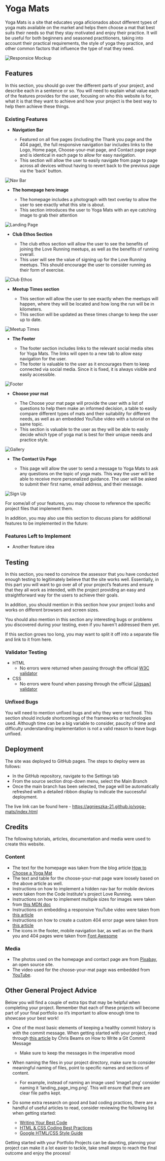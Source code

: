 # Yoga Mats

Yoga Mats is a site that educates yoga aficionados about different types of yoga mats available on the market and helps them choose a mat that best suits their needs so that they stay motivated and enjoy their practice. It will be useful for both beginners and seasoned practitioners, taking into account their practical requirements, the style of yoga they practice, and other common factors that influence the type of mat they need. 

![Responsice Mockup](https://github.com/lucyrush/readme-template/blob/master/media/love_running_mockup.png)

## Features

In this section, you should go over the different parts of your project, and describe each in a sentence or so. You will need to explain what value each of the features provides for the user, focusing on who this website is for, what it is that they want to achieve and how your project is the best way to help them achieve these things.

### Existing Features

- __Navigation Bar__

  - Featured on all five pages (including the Thank you page and the 404 page), the full responsive navigation bar includes links to the Logo, Home page, Choose-your-mat page, and Contact page page and is identical in each page to allow for easy navigation.
  - This section will allow the user to easily navigate from page to page across all devices without having to revert back to the previous page via the ‘back’ button.

![Nav Bar](https://github.com/lucyrush/readme-template/blob/master/media/love_running_nav.png)

- __The homepage hero image__

  - The homepage includes a photograph with text overlay to allow the user to see exactly what this site is about.
  - This section introduces the user to Yoga Mats with an eye catching image to grab their attention

![Landing Page](https://github.com/lucyrush/readme-template/blob/master/media/love_running_landing.png)

- __Club Ethos Section__

  - The club ethos section will allow the user to see the benefits of joining the Love Running meetups, as well as the benefits of running overall.
  - This user will see the value of signing up for the Love Running meetups. This should encourage the user to consider running as their form of exercise.

![Club Ethos](https://github.com/lucyrush/readme-template/blob/master/media/love_running_ethos.png)

- __Meetup Times section__

  - This section will allow the user to see exactly when the meetups will happen, where they will be located and how long the run will be in kilometers.
  - This section will be updated as these times change to keep the user up to date.

![Meetup Times](https://github.com/lucyrush/readme-template/blob/master/media/love_running_times.png)

- __The Footer__

  - The footer section includes links to the relevant social media sites for Yoga Mats. The links will open to a new tab to allow easy navigation for the user.
  - The footer is valuable to the user as it encourages them to keep connected via social media. Since it is fixed, it is always visible and easily accessible.

![Footer](https://github.com/lucyrush/readme-template/blob/master/media/love_running_footer.png)

- __Choose your mat__

  - The Choose your mat page will provide the user with a list of questions to help them make an informed decision, a table to easily compare different types of mats and their suitability for different needs, as well as an embedded YouTube video with a tutorial on the same topic.
  - This section is valuable to the user as they will be able to easily decide which type of yoga mat is best for their unique needs and practice style.

![Gallery](https://github.com/lucyrush/readme-template/blob/master/media/love_running_gallery.png)

- __The Contact Us Page__

  - This page will allow the user to send a message to Yoga Mats to ask any questions on the topic of yoga mats. This way the user will be able to receive more personalized guidance. The user will be asked to submit their first name, email address, and their message.

![Sign Up](https://github.com/lucyrush/readme-template/blob/master/media/love_running_signup.png)

For some/all of your features, you may choose to reference the specific project files that implement them.

In addition, you may also use this section to discuss plans for additional features to be implemented in the future:

### Features Left to Implement

- Another feature idea

## Testing

In this section, you need to convince the assessor that you have conducted enough testing to legitimately believe that the site works well. Essentially, in this part you will want to go over all of your project’s features and ensure that they all work as intended, with the project providing an easy and straightforward way for the users to achieve their goals.

In addition, you should mention in this section how your project looks and works on different browsers and screen sizes.

You should also mention in this section any interesting bugs or problems you discovered during your testing, even if you haven't addressed them yet.

If this section grows too long, you may want to split it off into a separate file and link to it from here.

### Validator Testing

- HTML
  - No errors were returned when passing through the official [W3C validator](https://validator.w3.org/nu/?doc=https%3A%2F%2Fcode-institute-org.github.io%2Flove-running-2.0%2Findex.html)
- CSS
  - No errors were found when passing through the official [(Jigsaw) validator](https://jigsaw.w3.org/css-validator/validator?uri=https%3A%2F%2Fvalidator.w3.org%2Fnu%2F%3Fdoc%3Dhttps%253A%252F%252Fcode-institute-org.github.io%252Flove-running-2.0%252Findex.html&profile=css3svg&usermedium=all&warning=1&vextwarning=&lang=en#css)

### Unfixed Bugs

You will need to mention unfixed bugs and why they were not fixed. This section should include shortcomings of the frameworks or technologies used. Although time can be a big variable to consider, paucity of time and difficulty understanding implementation is not a valid reason to leave bugs unfixed.

## Deployment

The site was deployed to GitHub pages. The steps to deploy were as follows:

- In the GitHub repository, navigate to the Settings tab
- From the source section drop-down menu, select the Main Branch
- Once the main branch has been selected, the page will be automatically refreshed with a detailed ribbon display to indicate the successful deployment.

The live link can be found here - <https://agnieszka-21.github.io/yoga-mats/index.html>

## Credits

The following tutorials, articles, documentation and media were used to create this website.

### Content

- The text for the homepage was taken from the blog article [How to Choose a Yoga Mat](https://www.rei.com/learn/expert-advice/yoga-gear.html)
- The text and table for the choose-your-mat page ware loosely based on the above article as well.
- Instructions on how to implement a hidden nav bar for mobile devices were taken from the Code Institute's project Love Running. 
- Instructions on how to implement multiple sizes for images were taken from [this MDN doc](https://developer.mozilla.org/en-US/docs/Learn/HTML/Multimedia_and_embedding/Responsive_images)
- Instructions on embedding a responsive YouTube video were taken from [this article](https://www.avexdesigns.com/blog/responsive-youtube-embed/)
- Instructions on how to create a custom 404 error page were taken from [this article](https://www.htmldog.com/techniques/404/)
- The icons in the footer, mobile navigation bar, as well as on the thank you and 404 pages were taken from [Font Awesome](https://fontawesome.com/)

### Media

- The photos used on the homepage and contact page are from [Pixabay](https://pixabay.com/), an open source site.
- The video used for the choose-your-mat page was embedded from [YouTube](https://www.youtube.com/watch?v=29uJqw-BWvg).

## Other General Project Advice

Below you will find a couple of extra tips that may be helpful when completing your project. Remember that each of these projects will become part of your final portfolio so it’s important to allow enough time to showcase your best work!

- One of the most basic elements of keeping a healthy commit history is with the commit message. When getting started with your project, read through [this article](https://chris.beams.io/posts/git-commit/) by Chris Beams on How to Write  a Git Commit Message
  - Make sure to keep the messages in the imperative mood

- When naming the files in your project directory, make sure to consider meaningful naming of files, point to specific names and sections of content.
  - For example, instead of naming an image used ‘image1.png’ consider naming it ‘landing_page_img.png’. This will ensure that there are clear file paths kept.

- Do some extra research on good and bad coding practices, there are a handful of useful articles to read, consider reviewing the following list when getting started:
  - [Writing Your Best Code](https://learn.shayhowe.com/html-css/writing-your-best-code/)
  - [HTML & CSS Coding Best Practices](https://medium.com/@inceptiondj.info/html-css-coding-best-practice-fadb9870a00f)
  - [Google HTML/CSS Style Guide](https://google.github.io/styleguide/htmlcssguide.html#General)

Getting started with your Portfolio Projects can be daunting, planning your project can make it a lot easier to tackle, take small steps to reach the final outcome and enjoy the process!

